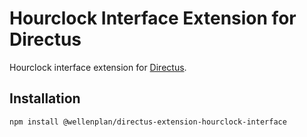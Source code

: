 # Hourclock Interface Extension for Directus

Hourclock interface extension for [Directus](https://directus.io/).

## Installation

```bash
npm install @wellenplan/directus-extension-hourclock-interface
```
